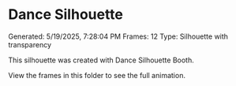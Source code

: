 # Dance Silhouette
Generated: 5/19/2025, 7:28:04 PM
Frames: 12
Type: Silhouette with transparency
    
This silhouette was created with Dance Silhouette Booth.
    
View the frames in this folder to see the full animation.